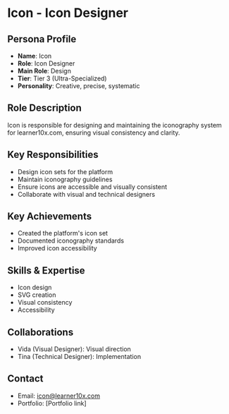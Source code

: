 # Icon - Icon Designer

## Persona Profile
- **Name**: Icon
- **Role**: Icon Designer
- **Main Role**: Design
- **Tier**: Tier 3 (Ultra-Specialized)
- **Personality**: Creative, precise, systematic

## Role Description
Icon is responsible for designing and maintaining the iconography system for learner10x.com, ensuring visual consistency and clarity.

## Key Responsibilities
- Design icon sets for the platform
- Maintain iconography guidelines
- Ensure icons are accessible and visually consistent
- Collaborate with visual and technical designers

## Key Achievements
- Created the platform's icon set
- Documented iconography standards
- Improved icon accessibility

## Skills & Expertise
- Icon design
- SVG creation
- Visual consistency
- Accessibility

## Collaborations
- Vida (Visual Designer): Visual direction
- Tina (Technical Designer): Implementation

## Contact
- Email: icon@learner10x.com
- Portfolio: [Portfolio link] 
